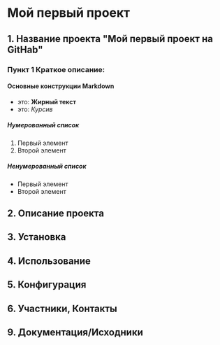 # Мой первый проект


## 1. Название проекта "Мой первый проект на GitHab"
### Пункт 1 Краткое описание: 
#### Основные конструкции Markdown
- это: **Жирный текст**
- это: *Курсив*

##### Нумерованный список
1. Первый элемент
2. Второй элемент 

##### Ненумерованный список
- Первый элемент
- Второй элемент 


## 2. Описание проекта

## 3. Установка

## 4. Использование

## 5. Конфигурация 

## 6. Участники, Контакты 

## 9. Документация/Исходники

